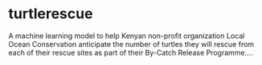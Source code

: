 # turtlerescue
A machine learning model to help Kenyan non-profit organization Local Ocean Conservation anticipate the number of turtles they will rescue from each of their rescue sites as part of their By-Catch Release Programme....
